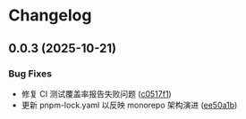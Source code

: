 # Changelog

## 0.0.3 (2025-10-21)

### Bug Fixes

* 修复 CI 测试覆盖率报告失败问题 ([c0517f1](https://github.com/shenjingnan/bestmcp/commit/c0517f14512f4c0525e1489c3c073fcf2d547b41))
* 更新 pnpm-lock.yaml 以反映 monorepo 架构演进 ([ee50a1b](https://github.com/shenjingnan/bestmcp/commit/ee50a1ba1c65419151217e9ab5ea98edc214df6b))
